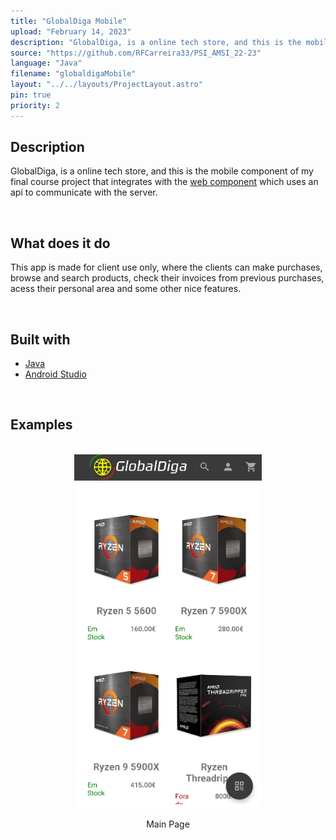 ```yaml
---
title: "GlobalDiga Mobile"
upload: "February 14, 2023"
description: "GlobalDiga, is a online tech store, and this is the mobile component of my final course project."
source: "https://github.com/RFCarreira33/PSI_AMSI_22-23"
language: "Java"
filename: "globaldigaMobile"
layout: "../../layouts/ProjectLayout.astro"
pin: true
priority: 2
---
```


## Description

GlobalDiga, is a online tech store, and this is the mobile component of my final course project that integrates with the [web component](/projects/globaldigaWeb) which uses an api to communicate with the server.

<br>

## What does it do

This app is made for client use only, where the clients can make purchases, browse and search products, check their invoices from previous purchases, acess their personal area and some other nice features.

<br>

## Built with

- [Java](https://www.java.com/)
- [Android Studio](https://developer.android.com/)

<br>

## Examples

<br>
<div align="center">
<img width="300" class="align-center" src="https://raw.githubusercontent.com/RFCarreira33/PSI_AMSI_22-23/main/resources/imgs/main.png">
<p>Main Page</p>
</div>
